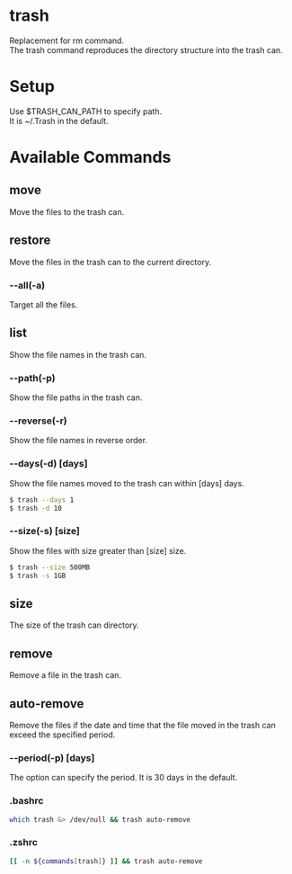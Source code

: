 # trash
Replacement for rm command.  
The trash command reproduces the directory structure into the trash can.
# Setup
Use $TRASH_CAN_PATH to specify path.  
It is ~/.Trash in the default.
# Available Commands
## move
Move the files to the trash can.
## restore
Move the files in the trash can to the current directory.
### --all(-a)
Target all the files.
## list
Show the file names in the trash can.
### --path(-p)
Show the file paths in the trash can.
### --reverse(-r)
Show the file names in reverse order.
### --days(-d) [days]
Show the file names moved to the trash can within [days] days.
```bash
$ trash --days 1
$ trash -d 10
```
### --size(-s) [size]
Show the files with size greater than [size] size.
```bash
$ trash --size 500MB
$ trash -s 1GB
```
## size
The size of the trash can directory.
## remove
Remove a file in the trash can.
## auto-remove
Remove the files if the date and time that the file moved in the trash can exceed the specified period.
### --period(-p) [days]
The option can specify the period. It is 30 days in the default.
### .bashrc
```bash
which trash &> /dev/null && trash auto-remove
```
### .zshrc
```zsh
[[ -n ${commands[trash]} ]] && trash auto-remove
```
